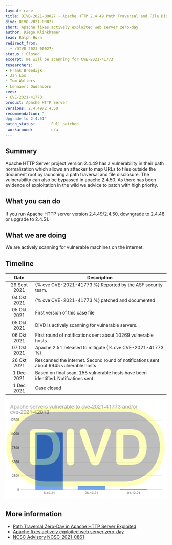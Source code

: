 ```yaml
---
layout: case
title: DIVD-2021-00027 - Apache HTTP 2.4.49 Path Traversal and File Disclosure
divd: DIVD-2021-00027
short: Apache fixes actively exploited web server zero-day
author: Diego Klinkhamer
lead: Ralph Horn
redirect_from:
  - /DIVD-2021-00027/
status : Closed
excerpt: We will be scanning for CVE-2021-41773
researchers:
- Frank Breedijk
- Jan Los
- Tom Wolters
- Lennaert Oudshoorn
cves:
- CVE-2021-41773
product: Apache HTTP Server
versions: 2.4.49/2.4.50
recommendation: "
Upgrade to 2.4.51"
patch_status:	 	Full patched
-workaround:		n/a
---
```

## Summary

Apache HTTP Server project version 2.4.49 has a vulnerability in their path normalization which allows an attacker to map URLs to files outside the document root by launching a path traversal and file disclosure. The vulnerability can also  be bypassed in apache 2.4.50. As there has been evidence of exploitation in the wild we advice to patch with high priority.


## What you can do

If you run Apache HTTP server version 2.4.49/2.4.50, downgrade to 2.4.48 or upgrade to 2.4.51.

## What we are doing

We are actively scanning for vulnerable machines on the internet.

## Timeline

| Date | Description |
|:-----:|-------------|
| 29 Sept 2021 | {% cve CVE-2021-41773 %} Reported by the ASF security team. |
| 04 Okt 2021 | {% cve CVE-2021-41773 %} patched and documented |
| 05 Okt 2021 | First version of this case file  |
| 05 Okt 2021 | DIVD is actively scanning for vulnerable servers. |
| 06 Okt 2021 | First round of notifications sent about 10269 vulnerable hosts |
| 07 Okt 2021 | Apache 2.51 released to mitigate {% cve CVE-2021-41773 %} |
| 26 Okt 2021 | Rescanned the internet. Second round of notifications sent about 6945 vulnerable hosts |
| 1 Dec 2021 | Based on final scan, 158 vulnerable hosts have been identified. Notifcations sent |
| 1 Dec 2021 | Case closed |

![Graph showing vulnerable hosts over time](/assets/images/apache-2.4.49-2.4.50.png)


## More information
* [Path Traversal Zero-Day in Apache HTTP Server Exploited](https://www.tenable.com/blog/cve-2021-41773-path-traversal-zero-day-in-apache-http-server-exploited)
* [Apache fixes actively exploited web server zero-day](https://therecord.media/apache-fixes-actively-exploited-web-server-zero-day/)
* [NCSC Advisory NCSC-2021-0861](https://advisories.ncsc.nl/advisory?id=NCSC-2021-0861)
